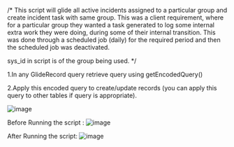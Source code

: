 /* This script will glide all active incidents assigned to a particular group and create incident task with same group.
This was a client requirement, where for a particular group they wanted a task generated to log some internal extra work they were doing, during some of their internal transition.
This was done through a scheduled job (daily) for the required period and then the scheduled job was deactivated.

sys_id in script is of the group being used.
*/

1.In any GlideRecord query retrieve query using getEncodedQuery()

2.Apply this encoded query to create/update records (you can apply this query to other tables if query is appropriate).

![image](https://user-images.githubusercontent.com/42912180/195796801-4758afd0-4c35-4405-9836-560c6041dd4a.png)




Before Running the script :
![image](https://user-images.githubusercontent.com/42912180/195796529-cad998a9-c97e-40d7-b2b0-7bb48aaecf9a.png)


After Running the script:
![image](https://user-images.githubusercontent.com/42912180/195796411-dcb20d99-2bd7-4ef6-88bc-846f46006122.png)
